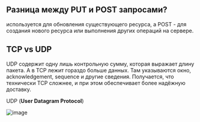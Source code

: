 <h2>Разница между PUT и POST запросами?</h2>  
  
используется для обновления существующего ресурса, а POST - для создания нового ресурса или выполнения других операций на сервере.

<h2>TCP vs UDP</h2>  

 UDP содержит одну лишь контрольную сумму, которая выражает длину пакета. А в TCP лежит гораздо больше данных. Там указываются окно, acknowledgement, sequence и другие сведения. Получается, что технически TCP сложнее, и при этом обеспечивает более надёжную доставку.  

UDP (**User Datagram Protocol**)  





 ![image](https://github.com/AntonGitCode/FEFAQ/assets/117078390/0d921b63-db94-43d0-9f07-b4c26bdb61f0)

